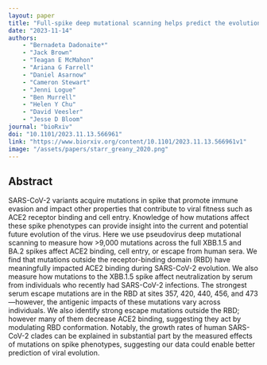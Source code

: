 ```yaml
---
layout: paper
title: "Full-spike deep mutational scanning helps predict the evolutionary success of SARS-CoV-2 clades"
date: "2023-11-14"
authors: 
    - "Bernadeta Dadonaite*"
    - "Jack Brown"
    - "Teagan E McMahon"
    - "Ariana G Farrell"
    - "Daniel Asarnow"
    - "Cameron Stewart"
    - "Jenni Logue"
    - "Ben Murrell"
    - "Helen Y Chu"
    - "David Veesler"
    - "Jesse D Bloom"
journal: "bioRxiv"
doi: "10.1101/2023.11.13.566961"
link: "https://www.biorxiv.org/content/10.1101/2023.11.13.566961v1"
image: "/assets/papers/starr_greany_2020.png"
---
```


## Abstract

SARS-CoV-2 variants acquire mutations in spike that promote immune evasion and impact other properties that contribute to viral fitness such as ACE2 receptor binding and cell entry. Knowledge of how mutations affect these spike phenotypes can provide insight into the current and potential future evolution of the virus. Here we use pseudovirus deep mutational scanning to measure how >9,000 mutations across the full XBB.1.5 and BA.2 spikes affect ACE2 binding, cell entry, or escape from human sera. We find that mutations outside the receptor-binding domain (RBD) have meaningfully impacted ACE2 binding during SARS-CoV-2 evolution. We also measure how mutations to the XBB.1.5 spike affect neutralization by serum from individuals who recently had SARS-CoV-2 infections. The strongest serum escape mutations are in the RBD at sites 357, 420, 440, 456, and 473—however, the antigenic impacts of these mutations vary across individuals. We also identify strong escape mutations outside the RBD; however many of them decrease ACE2 binding, suggesting they act by modulating RBD conformation. Notably, the growth rates of human SARS-CoV-2 clades can be explained in substantial part by the measured effects of mutations on spike phenotypes, suggesting our data could enable better prediction of viral evolution.
